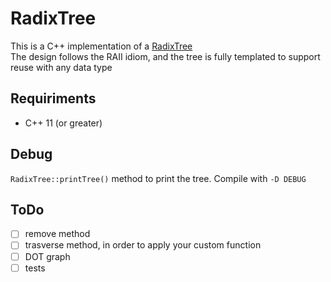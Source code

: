 # RadixTree
This is a C++ implementation of a [RadixTree](https://en.wikipedia.org/wiki/Radix_tree)  
The design follows the RAII idiom, and the tree is fully templated to support reuse with any data type

## Requiriments
- C++ 11 (or greater)

## Debug
`RadixTree::printTree()` method to print the tree. Compile with `-D DEBUG`

## ToDo
- [ ] remove method
- [ ] trasverse method, in order to apply your custom function 
- [ ] DOT graph
- [ ] tests
